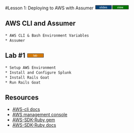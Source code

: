 #Lesson 1: Deploying to AWS with Assumer [![slides](../_images/slides-clean.png)](slides/june-DSO-bootcamp-week-three-lesson-two.pdf)[![view](../_images/view-clean.png)](https://speakerdeck.com/devsecops/devsecops-bootcamp-week-3-lesson-2)

## AWS CLI and Assumer

```
* AWS CLI & Bash Environment Variables
* Assumer

```

## Lab #1 [![slides](../_images/lab-clean.png)](labs/LAB-2.md)

```
* Setup AWS Environment
* Install and Configure Splunk
* Install Rails Goat
* Run Rails Goat

```

## Resources
* [AWS-cli docs](https://aws.amazon.com/documentation/cli/)
* [AWS management console](https://aws.amazon.com/console/)
* [AWS-SDK-Ruby gem](https://rubygems.org/gems/aws-sdk/versions/2.3.7)
* [AWS-SDK-Ruby docs](https://aws.amazon.com/documentation/sdk-for-ruby/)


